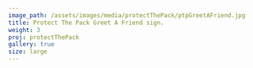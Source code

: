```yaml
---
image_path: /assets/images/media/protectThePack/ptpGreetAFriend.jpg
title: Protect The Pack Greet A Friend sign.
weight: 3
proj: protectThePack
gallery: true
size: large
---
```


